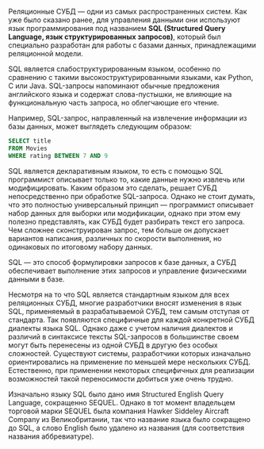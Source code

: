 

Реляционные СУБД — одни из самых распространенных систем. Как уже было сказано ранее, для управления данными они используют язык программирования под названием **SQL (Structured Query Language, язык структурированных запросов)**, который был специально разработан для работы с базами данных, принадлежащими реляционной модели.

SQL является слабоструктурированным языком, особенно по сравнению с такими высокоструктурированными языками, как Python, C или Java. SQL-запросы напоминают обычные предложения английского языка и содержат слова-пустышки, не влияющие на функциональную часть запроса, но облегчающие его чтение.

Например, SQL-запрос, направленный на извлечение информации из базы данных, может выглядеть следующим образом:

```sql
SELECT title
FROM Movies
WHERE rating BETWEEN 7 AND 9
```

SQL является декларативным языком, то есть с помощью SQL программист описывает только то, какие данные нужно извлечь или модифицировать. Каким образом это сделать, решает СУБД непосредственно при обработке SQL-запроса. Однако не стоит думать, что это полностью универсальный принцип — программист описывает набор данных для выборки или модификации, однако при этом ему полезно представлять, как СУБД будет разбирать текст его запроса. Чем сложнее сконструирован запрос, тем больше он допускает вариантов написания, различных по скорости выполнения, но одинаковых по итоговому набору данных.

SQL — это способ формулировки запросов к базе данных, а СУБД обеспечивает выполнение этих запросов и управление физическими данными в базе.

Несмотря на то что SQL является стандартным языком для всех реляционных СУБД, многие разработчики вносят изменения в язык SQL, применяемый в разрабатываемой СУБД, тем самым отступая от стандарта. Так появляются специфичные для каждой конкретной СУБД диалекты языка SQL.
Однако даже с учетом наличия диалектов и различий в синтаксисе тексты SQL-запросов в большинстве своем могут быть перенесены из одной СУБД в другую без особых сложностей. Существуют системы, разработчики которых изначально ориентировались на применение по меньшей мере нескольких СУБД. Естественно, при применении некоторых специфичных для реализации возможностей такой переносимости добиться уже очень трудно.

Изначально языку SQL было дано имя Structured English Query Language, сокращенно SEQUEL. Однако в тот момент владельцем торговой марки SEQUEL была компания Hawker Siddeley Aircraft Company из Великобритании, так что название языка было сокращено до SQL, а слово English было удалено из названия (для соответствия названия аббревиатуре).